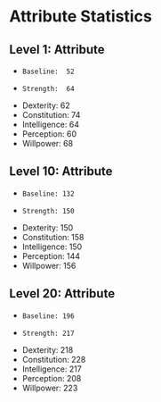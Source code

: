 # Attribute Statistics

## Level 1: Attribute
 *     Baseline:  52
 *     Strength:  64
 *    Dexterity:  62
 * Constitution:  74
 * Intelligence:  64
 *   Perception:  60
 *    Willpower:  68

## Level 10: Attribute
 *     Baseline: 132
 *     Strength: 150
 *    Dexterity: 150
 * Constitution: 158
 * Intelligence: 150
 *   Perception: 144
 *    Willpower: 156

## Level 20: Attribute
 *     Baseline: 196
 *     Strength: 217
 *    Dexterity: 218
 * Constitution: 228
 * Intelligence: 217
 *   Perception: 208
 *    Willpower: 223
